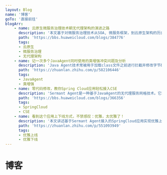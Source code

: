 ```yaml
---
layout: Blog
name: '博客'
goTo: '直接前往'
blogArr:
    - name: 云原生微服务治理技术朝无代理架构的演进之路
      description: '本文基于对微服务治理技术从SOA, 微服务框架，到云原生架构的历史发展总结，提出了一种新的基于Javaagent技术的新一代无代理架构的服务治理技术，并介绍了其相关的代表性开源项目Sermant。'
      path: 'https://bbs.huaweicloud.com/blogs/384776'
      tags:
      - 云原生
      - 微服务治理
      - 无代理架构
    - name: 记一次多个JavaAgent同时使用的类增强冲突问题及分析
      description: 'Java Agent技术常被用于加载class文件之前进行拦截并修改字节码，以实现对Java应用的无侵入式增强。'
      path: 'https://zhuanlan.zhihu.com/p/582106446'
      tags:
      - JavaAgent
      - 类增强
    - name: 零代码修改，教你Spring Cloud应用轻松接入CSE
      description: 'Sermant Agent是一种基于JavaAgent的无代理服务网格技术。它利用JavaAgent来检测主机应用程序，并具有增强的服务治理功能，以解决海量微服务架构中的服务治理问题。本文介绍了Sermant Agent的接入原理和如何使用Sermant Agent无修改接入CSE。'
      path: 'https://bbs.huaweicloud.com/blogs/366356'
      tags:
      - SpringCloud
      - CSE
    - name: 看到这个应用上下线方式，不禁感叹：优雅，太优雅了！
      description: '本文讲述基于Sermant Agent接入的SpringCloud应用实现优雅上下线功能。'
      path: 'https://zhuanlan.zhihu.com/p/551093949'
      tags:
      - 优雅上线
      - 优雅下线
---
```


# 博客
